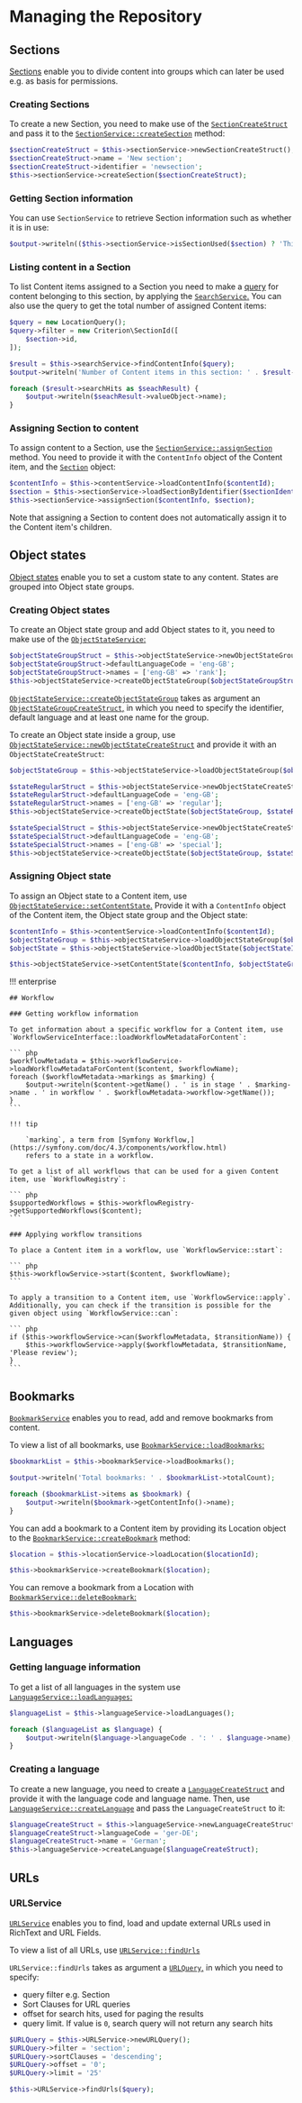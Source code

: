 # Managing the Repository

## Sections

[Sections](../guide/admin_panel.md#sections) enable you to divide content into groups
which can later be used e.g. as basis for permissions.

### Creating Sections

To create a new Section, you need to make use of the [`SectionCreateStruct`](https://github.com/ezsystems/ezpublish-kernel/blob/v7.5.3/eZ/Publish/API/Repository/Values/Content/SectionCreateStruct.php)
and pass it to the [`SectionService::createSection`](https://github.com/ezsystems/ezpublish-kernel/blob/v7.5.3/eZ/Publish/API/Repository/SectionService.php#L32) method:

``` php 
$sectionCreateStruct = $this->sectionService->newSectionCreateStruct();
$sectionCreateStruct->name = 'New section';
$sectionCreateStruct->identifier = 'newsection';
$this->sectionService->createSection($sectionCreateStruct);
```

### Getting Section information

You can use `SectionService` to retrieve Section information such as whether it is in use:

``` php
$output->writeln(($this->sectionService->isSectionUsed($section) ? 'This section is in use.' : 'This section is not in use.'));
```

### Listing content in a Section

To list Content items assigned to a Section you need to make a [query](public_php_api_search.md)
for content belonging to this section, by applying the [`SearchService`.](https://github.com/ezsystems/ezpublish-kernel/blob/v7.5.3/eZ/Publish/API/Repository/SearchService.php)
You can also use the query to get the total number of assigned Content items:

``` php
$query = new LocationQuery();
$query->filter = new Criterion\SectionId([
    $section->id,
]);

$result = $this->searchService->findContentInfo($query);
$output->writeln('Number of Content items in this section: ' . $result->totalCount);

foreach ($result->searchHits as $seachResult) {
    $output->writeln($seachResult->valueObject->name);
}
```

### Assigning Section to content

To assign content to a Section, use the [`SectionService::assignSection`](https://github.com/ezsystems/ezpublish-kernel/blob/v7.5.3/eZ/Publish/API/Repository/SectionService.php#L111) method.
You need to provide it with the `ContentInfo` object of the Content item,
and the [`Section`](https://github.com/ezsystems/ezpublish-kernel/blob/v7.5.3/eZ/Publish/API/Repository/Values/Content/Section.php) object:

``` php
$contentInfo = $this->contentService->loadContentInfo($contentId);
$section = $this->sectionService->loadSectionByIdentifier($sectionIdentifier);
$this->sectionService->assignSection($contentInfo, $section);
```

Note that assigning a Section to content does not automatically assign it to the Content item's children.

## Object states

[Object states](../guide/admin_panel.md#object-states)  enable you to set a custom state to any content.
States are grouped into Object state groups.

### Creating Object states

To create an Object state group and add Object states to it,
you need to make use of the [`ObjectStateService`:](https://github.com/ezsystems/ezpublish-kernel/blob/v7.5.3/eZ/Publish/API/Repository/ObjectStateService.php)

``` php
$objectStateGroupStruct = $this->objectStateService->newObjectStateGroupCreateStruct('rank');
$objectStateGroupStruct->defaultLanguageCode = 'eng-GB';
$objectStateGroupStruct->names = ['eng-GB' => 'rank'];
$this->objectStateService->createObjectStateGroup($objectStateGroupStruct);
```

[`ObjectStateService::createObjectStateGroup`](https://github.com/ezsystems/ezpublish-kernel/blob/v7.5.3/eZ/Publish/API/Repository/ObjectStateService.php#L36)
takes as argument an [`ObjectStateGroupCreateStruct`,](https://github.com/ezsystems/ezpublish-kernel/blob/v7.5.3/eZ/Publish/API/Repository/Values/ObjectState/ObjectStateGroupCreateStruct.php)
in which you need to specify the identifier, default language and at least one name for the group.

To create an Object state inside a group,
use [`ObjectStateService::newObjectStateCreateStruct`](https://github.com/ezsystems/ezpublish-kernel/blob/v7.5.3/eZ/Publish/API/Repository/ObjectStateService.php#L210)
and provide it with an `ObjectStateCreateStruct`:

``` php
$objectStateGroup = $this->objectStateService->loadObjectStateGroup($objectStateGroupId);

$stateRegularStruct = $this->objectStateService->newObjectStateCreateStruct('regular');
$stateRegularStruct->defaultLanguageCode = 'eng-GB';
$stateRegularStruct->names = ['eng-GB' => 'regular'];
$this->objectStateService->createObjectState($objectStateGroup, $stateRegularStruct);

$stateSpecialStruct = $this->objectStateService->newObjectStateCreateStruct('special');
$stateSpecialStruct->defaultLanguageCode = 'eng-GB';
$stateSpecialStruct->names = ['eng-GB' => 'special'];
$this->objectStateService->createObjectState($objectStateGroup, $stateSpecialStruct);
```

### Assigning Object state

To assign an Object state to a Content item,
use [`ObjectStateService::setContentState`.](https://github.com/ezsystems/ezpublish-kernel/blob/v7.5.3/eZ/Publish/API/Repository/ObjectStateService.php#L164)
Provide it with a `ContentInfo` object of the Content item, the Object state group and the Object state:

``` php
$contentInfo = $this->contentService->loadContentInfo($contentId);
$objectStateGroup = $this->objectStateService->loadObjectStateGroup($objectStateGroupId);
$objectState = $this->objectStateService->loadObjectState($objectStateId);

$this->objectStateService->setContentState($contentInfo, $objectStateGroup, $objectState);
```

!!! enterprise

    ## Workflow

    ### Getting workflow information

    To get information about a specific workflow for a Content item, use `WorkflowServiceInterface::loadWorkflowMetadataForContent`:

    ``` php
    $workflowMetadata = $this->workflowService->loadWorkflowMetadataForContent($content, $workflowName);
    foreach ($workflowMetadata->markings as $marking) {
        $output->writeln($content->getName() . ' is in stage ' . $marking->name . ' in workflow ' . $workflowMetadata->workflow->getName());
    }
    ```

    !!! tip

        `marking`, a term from [Symfony Workflow,](https://symfony.com/doc/4.3/components/workflow.html)
        refers to a state in a workflow.

    To get a list of all workflows that can be used for a given Content item, use `WorkflowRegistry`:

    ``` php
    $supportedWorkflows = $this->workflowRegistry->getSupportedWorkflows($content);
    ```

    ### Applying workflow transitions

    To place a Content item in a workflow, use `WorkflowService::start`:

    ``` php
    $this->workflowService->start($content, $workflowName);
    ```

    To apply a transition to a Content item, use `WorkflowService::apply`.
    Additionally, you can check if the transition is possible for the given object using `WorkflowService::can`:

    ``` php
    if ($this->workflowService->can($workflowMetadata, $transitionName)) {
        $this->workflowService->apply($workflowMetadata, $transitionName, 'Please review');
    }
    ```

## Bookmarks

[`BookmarkService`](https://github.com/ezsystems/ezpublish-kernel/blob/v7.5.3/eZ/Publish/API/Repository/BookmarkService.php)
enables you to read, add and remove bookmarks from content.

To view a list of all bookmarks, use [`BookmarkService::loadBookmarks`:](https://github.com/ezsystems/ezpublish-kernel/blob/v7.5.3/eZ/Publish/API/Repository/BookmarkService.php#L54)

``` php
$bookmarkList = $this->bookmarkService->loadBookmarks();

$output->writeln('Total bookmarks: ' . $bookmarkList->totalCount);

foreach ($bookmarkList->items as $bookmark) {
    $output->writeln($bookmark->getContentInfo()->name);
}
```

You can add a bookmark to a Content item by providing its Location object
to the [`BookmarkService::createBookmark`](https://github.com/ezsystems/ezpublish-kernel/blob/v7.5.3/eZ/Publish/API/Repository/BookmarkService.php#L31) method:

``` php
$location = $this->locationService->loadLocation($locationId);

$this->bookmarkService->createBookmark($location);
```

You can remove a bookmark from a Location with [`BookmarkService::deleteBookmark`:](https://github.com/ezsystems/ezpublish-kernel/blob/v7.5.3/eZ/Publish/API/Repository/BookmarkService.php#L42)

``` php
$this->bookmarkService->deleteBookmark($location);
```

## Languages

### Getting language information

To get a list of all languages in the system use [`LanguageService::loadLanguages`:](https://github.com/ezsystems/ezpublish-kernel/blob/v7.5.3/eZ/Publish/API/Repository/LanguageService.php#L81)

``` php
$languageList = $this->languageService->loadLanguages();

foreach ($languageList as $language) {
    $output->writeln($language->languageCode . ': ' . $language->name);
}
```

### Creating a language

To create a new language, you need to create a [`LanguageCreateStruct`](https://github.com/ezsystems/ezpublish-kernel/blob/v7.5.3/eZ/Publish/API/Repository/Values/Content/LanguageCreateStruct.php)
and provide it with the language code and language name.
Then, use [`LanguageService::createLanguage`](https://github.com/ezsystems/ezpublish-kernel/blob/v7.5.3/eZ/Publish/API/Repository/LanguageService.php#L29) and pass the `LanguageCreateStruct` to it:

``` php
$languageCreateStruct = $this->languageService->newLanguageCreateStruct();
$languageCreateStruct->languageCode = 'ger-DE';
$languageCreateStruct->name = 'German';
$this->languageService->createLanguage($languageCreateStruct);
```

## URLs

### URLService

[`URLService`](https://github.com/ezsystems/ezpublish-kernel/blob/v7.5.3/eZ/Publish/API/Repository/URLService.php)
enables you to find, load and update external URLs used in RichText and URL Fields.

To view a list of all URLs, use [`URLService::findUrls`](https://github.com/ezsystems/ezpublish-kernel/blob/v7.5.3/eZ/Publish/API/Repository/URLService.php#L33)

`URLService::findUrls` takes as argument a [`URLQuery`,](https://github.com/ezsystems/ezpublish-kernel/blob/v7.5.3/eZ/Publish/API/Repository/Values/URL/URLQuery.php)
in which you need to specify:

- query filter e.g. Section
- Sort Clauses for URL queries
- offset for search hits, used for paging the results
- query limit. If value is `0`, search query will not return any search hits

```php
$URLQuery = $this->URLService->newURLQuery();
$URLQuery->filter = 'section';
$URLQuery->sortClauses = 'descending';
$URLQuery->offset = '0';
$URLQuery->limit = '25'

$this->URLService->findUrls($query);
```
